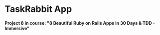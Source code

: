 # TaskRabbit App

#### Project 8 in course: "8 Beautiful Ruby on Rails Apps in 30 Days & TDD - Immersive"

